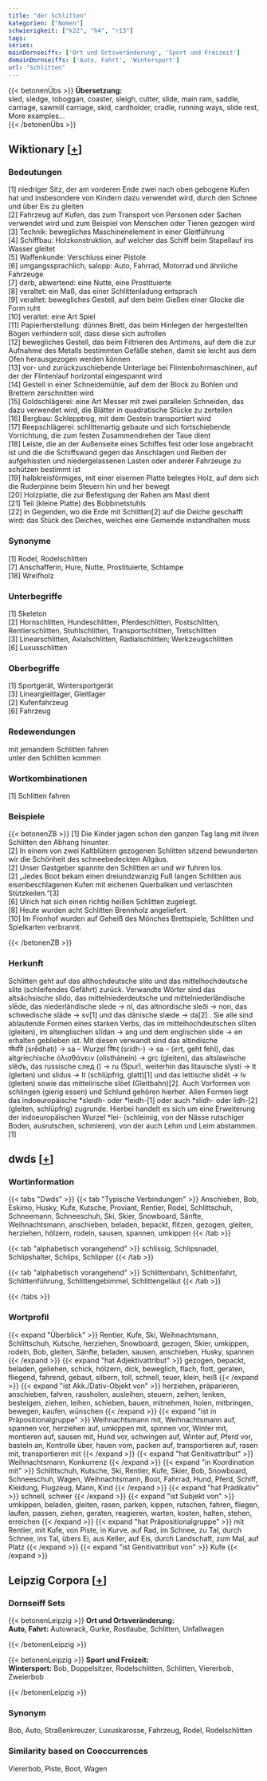 ```yaml
---
title: "der Schlitten"
kategorien: ["Nomen"]
schwierigkeit: ["k22", "h4", "r13"]
tags:
series:
mainDornseiffs: ['Ort und Ortsveränderung', 'Sport und Freizeit']
domainDornseiffs: ['Auto, Fahrt', 'Wintersport']
url: "Schlitten"
---
```


{{< betonenÜbs >}}
**Übersetzung:**  
sled, sledge, toboggan, coaster, sleigh, cutter, slide, main ram, saddle, carriage, sawmill carriage, skid, cardholder, cradle, running  ways, slide rest, More examples...  
{{< /betonenÜbs >}}

## Wiktionary [[+](https://de.wiktionary.org/wiki/Schlitten)]

### Bedeutungen
[1] niedriger Sitz, der am vorderen Ende zwei nach oben gebogene Kufen hat und insbesondere von Kindern dazu verwendet wird, durch den Schnee und über Eis zu gleiten  
[2] Fahrzeug auf Kufen, das zum Transport von Personen oder Sachen verwendet wird und zum Beispiel von Menschen oder Tieren gezogen wird  
[3] Technik: bewegliches Maschinenelement in einer Gleitführung  
[4] Schiffbau: Holzkonstruktion, auf welcher das Schiff beim Stapellauf ins Wasser gleitet  
[5] Waffenkunde: Verschluss einer Pistole  
[6] umgangssprachlich, salopp: Auto, Fahrrad, Motorrad und ähnliche Fahrzeuge  
[7] derb, abwertend: eine Nutte, eine Prostituierte  
[8] veraltet: ein Maß, das einer Schlittenladung entsprach  
[9] veraltet: bewegliches Gestell, auf dem beim Gießen einer Glocke die Form ruht  
[10] veraltet: eine Art Spiel  
[11] Papierherstellung: dünnes Brett, das beim Hinlegen der hergestellten Bögen verhindern soll, dass diese sich aufrollen  
[12] bewegliches Gestell, das beim Filtrieren des Antimons, auf dem die zur Aufnahme des Metalls bestimmten Gefäße stehen, damit sie leicht aus dem Ofen herausgezogen werden können  
[13] vor- und zurückzuschiebende Unterlage bei Flintenbohrmaschinen, auf der der Flintenlauf horizontal eingespannt wird  
[14] Gestell in einer Schneidemühle, auf dem der Block zu Bohlen und Brettern zerschnitten wird  
[15] Goldschlägerei: eine Art Messer mit zwei parallelen Schneiden, das dazu verwendet wird, die Blätter in quadratische Stücke zu zerteilen  
[16] Bergbau: Schlepptrog, mit dem Gestein transportiert wird  
[17] Reepschlägerei: schlittenartig gebaute und sich fortschiebende Vorrichtung, die zum festen Zusammendrehen der Taue dient  
[18] Leiste, die an der Außenseite eines Schiffes fest oder lose angebracht ist und die die Schiffswand gegen das Anschlagen und Reiben der aufgehissten und niedergelassenen Lasten oder anderer Fahrzeuge zu schützen bestimmt ist  
[19] halbkreisförmiges, mit einer eisernen Platte belegtes Holz, auf dem sich die Ruderpinne beim Steuern hin und her bewegt  
[20] Holzplatte, die zur Befestigung der Rahen am Mast dient  
[21] Teil (kleine Platte) des Bobbinetstuhls  
[22] in Gegenden, wo die Erde mit Schlitten[2] auf die Deiche geschafft wird: das Stück des Deiches, welches eine Gemeinde instandhalten muss  

### Synonyme
[1] Rodel, Rodelschlitten  
[7] Anschafferin, Hure, Nutte, Prostituierte, Schlampe  
[18] Wreifholz  

### Unterbegriffe
[1] Skeleton  
[2] Hornschlitten, Hundeschlitten, Pferdeschlitten, Postschlitten, Rentierschlitten, Stuhlschlitten, Transportschlitten, Tretschlitten  
[3] Linearschlitten, Axialschlitten, Radialschlitten; Werkzeugschlitten  
[6] Luxusschlitten  

### Oberbegriffe
[1] Sportgerät, Wintersportgerät  
[3] Lineargleitlager, Gleitlager  
[2] Kufenfahrzeug  
[6] Fahrzeug  

### Redewendungen
mit jemandem Schlitten fahren  
unter den Schlitten kommen  

### Wortkombinationen
[1] Schlitten fahren  

### Beispiele
{{< betonenZB >}}
[1] Die Kinder jagen schon den ganzen Tag lang mit ihren Schlitten den Abhang hinunter.  
[2] In einem von zwei Kaltblütern gezogenen Schlitten sitzend bewunderten wir die Schönheit des schneebedeckten Allgäus.  
[2] Unser Gastgeber spannte den Schlitten an und wir fuhren los.  
[2] „Jedes Boot bekam einen dreiundzwanzig Fuß langen Schlitten aus eisenbeschlagenen Kufen mit eichenen Querbalken und verlaschten Stützkeilen.“[3]  
[6] Ulrich hat sich einen richtig heißen Schlitten zugelegt.  
[8] Heute wurden acht Schlitten Brennholz angeliefert.  
[10] Im Fronhof wurden auf Geheiß des Mönches Brettspiele, Schlitten und Spielkarten verbrannt.  

{{< /betonenZB >}}
### Herkunft
Schlitten geht auf das althochdeutsche slito und das mittelhochdeutsche slite (schleifendes Gefährt) zurück. Verwandte Wörter sind das altsächsische slido, das mittelniederdeutsche und mittelniederländische slēde, das niederländische slede → nl, das altnordische sleði → non, das schwedische släde → sv[1] und das dänische slæde → da[2] . Sie alle sind ablautende Formen eines starken Verbs, das im mittelhochdeutschen slīten (gleiten), im altenglischen slīdan → ang und dem englischen slide → en erhalten geblieben ist. Mit diesen verwandt sind das altindische स्रेधति (srḗdhati) → sa – Wurzel स्रिध् (sridh-) → sa – (irrt, geht fehl), das altgriechische ὀλισθάνειν (olisthánein) → grc (gleiten), das altslawische slědъ, das russische след () → ru (Spur), weiterhin das litauische slysti → lt (gleiten) und slidus → lt (schlüpfrig, glatt)[1] und das lettische slidēt → lv (gleiten) sowie das mittelirische slōet (Gleitbahn)[2]. Auch Vorformen von schlingen (gierig essen) und Schlund gehören hierher. Allen Formen liegt das indoeuropäische *sleidh- oder *leidh-[1] oder auch *slidh- oder lidh-[2] (gleiten, schlüpfrig) zugrunde. Hierbei handelt es sich um eine Erweiterung der indoeuropäischen Wurzel *lei- (schleimig, von der Nässe rutschiger Boden, ausrutschen, schmieren), von der auch Lehm und Leim abstammen.[1]  



## dwds [[+](https://www.dwds.de/wb/Schlitten)]

### Wortinformation
{{< tabs "Dwds" >}}
{{< tab "Typische Verbindungen" >}}
Anschieben, Bob, Eskimo, Husky, Kufe, Kutsche, Proviant, Rentier, Rodel, Schlittschuh, Schneemann, Schneeschuh, Ski, Skier, Snowboard, Sänfte, Weihnachtsmann, anschieben, beladen, bepackt, flitzen, gezogen, gleiten, herziehen, hölzern, rodeln, sausen, spannen, umkippen
{{< /tab >}}

{{< tab "alphabetisch vorangehend" >}}
schlissig, Schlipsnadel, Schlipshalter, Schlips, Schlipper
{{< /tab >}}

{{< tab "alphabetisch vorangehend" >}}
Schlittenbahn, Schlittenfahrt, Schlittenführung, Schlittengebimmel, Schlittengeläut
{{< /tab >}}

{{< /tabs >}}

### Wortprofil
{{< expand "Überblick" >}} Rentier, Kufe, Ski, Weihnachtsmann, Schlittschuh, Kutsche, herziehen, Snowboard, gezogen, Skier, umkippen, rodeln, Bob, gleiten, Sänfte, beladen, sausen, anschieben, Husky, spannen {{< /expand >}}
{{< expand "hat Adjektivattribut" >}} gezogen, bepackt, beladen, geliehen, schick, hölzern, dick, beweglich, flach, flott, geraten, fliegend, fahrend, gebaut, silbern, toll, schnell, teuer, klein, heiß {{< /expand >}}
{{< expand "ist Akk./Dativ-Objekt von" >}} herziehen, präparieren, anschieben, fahren, rausholen, ausleihen, steuern, zeihen, lenken, besteigen, ziehen, leihen, schieben, bauen, mitnehmen, holen, mitbringen, bewegen, kaufen, wünschen {{< /expand >}}
{{< expand "ist in Präpositionalgruppe" >}} Weihnachtsmann mit, Weihnachtsmann auf, spannen vor, herziehen auf, umkippen mit, spinnen vor, Winter mit, montieren auf, sausen mit, Hund vor, schwingen auf, Winter auf, Pferd vor, basteln an, Kontrolle über, hauen vom, packen auf, transportieren auf, rasen mit, transportieren mit {{< /expand >}}
{{< expand "hat Genitivattribut" >}} Weihnachtsmann, Konkurrenz {{< /expand >}}
{{< expand "in Koordination mit" >}} Schlittschuh, Kutsche, Ski, Rentier, Kufe, Skier, Bob, Snowboard, Schneeschuh, Wagen, Weihnachtsmann, Boot, Fahrrad, Hund, Pferd, Schiff, Kleidung, Flugzeug, Mann, Kind {{< /expand >}}
{{< expand "hat Prädikativ" >}} schnell, schwer {{< /expand >}}
{{< expand "ist Subjekt von" >}} umkippen, beladen, gleiten, rasen, parken, kippen, rutschen, fahren, fliegen, laufen, passen, ziehen, geraten, reagieren, warten, kosten, halten, stehen, erreichen {{< /expand >}}
{{< expand "hat Präpositionalgruppe" >}} mit Rentier, mit Kufe, von Piste, in Kurve, auf Rad, im Schnee, zu Tal, durch Schnee, ins Tal, übers Ei, aus Keller, auf Eis, durch Landschaft, zum Mal, auf Platz {{< /expand >}}
{{< expand "ist Genitivattribut von" >}} Kufe {{< /expand >}}

## Leipzig Corpora [[+](https://corpora.uni-leipzig.de/en/res?word=Schlitten&corpusId=deu_newscrawl-public_2018)]

### Dornseiff Sets
{{< betonenLeipzig >}}
**Ort und Ortsveränderung:**  
**Auto, Fahrt:** Autowrack, Gurke, Rostlaube, Schlitten, Unfallwagen  

{{< /betonenLeipzig >}}


{{< betonenLeipzig >}}
**Sport und Freizeit:**  
**Wintersport:** Bob, Doppelsitzer, Rodelschlitten, Schlitten, Viererbob, Zweierbob  

{{< /betonenLeipzig >}}

### Synonym
Bob, Auto, Straßenkreuzer, Luxuskarosse, Fahrzeug, Rodel, Rodelschlitten


### Similarity based on Cooccurrences
Viererbob, Piste, Boot, Wagen

